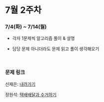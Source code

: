 # 7월 2주차

### 7/4(화) ~ 7/14(월)

- 각자 1문제씩 알고리즘 풀이 & 설명

- 담당 문제 아니더라도 문제 읽고 풀이 생각해오기
  
  <br>

### 문제 링크

신재은: [내려가기](https://www.acmicpc.net/problem/2096)

정원석: [택배배달과 수거하기](https://school.programmers.co.kr/learn/courses/30/lessons/150369)
